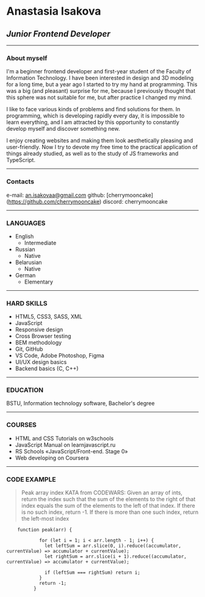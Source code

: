 
# **Anastasia Isakova**
## ***Junior Frontend Developer***
---

### About myself


I'm a beginner frontend developer and first-year student of the Faculty of Information Technology.
I have been interested in design and 3D modeling for a long time, but a year ago I started to try my
hand at programming. This was a big (and pleasant) surprise for me, because I previously thought that
this sphere was not suitable for me, but after practice I changed my mind.


I like to face various kinds of problems and find solutions for them. In programming, which is developing
rapidly every day, it is impossible to learn everything, and I am attracted by this opportunity to 
constantly develop myself and discover something new.


I enjoy creating websites and making them look aesthetically pleasing and user-friendly. Now I try to 
devote my free time to the practical application of things already studied, as well as to the study  of
JS frameworks and TypeScript.


---

### Contacts

   e-mail: an.isakovaa@gmail.com
   github: [cherrymooncake] (https://github.com/cherrymooncake)
   discord: cherrymooncake

----
### LANGUAGES
 * English
     + Intermediate
 * Russian
     + Native
 * Belarusian
     + Native
 * German
     + Elementary

---

### HARD SKILLS

  * HTML5, CSS3, SASS, XML
  * JavaScript
  * Responsive design
  * Cross Browser testing
  * BEM methodology
  * Git, GitHub
  * VS Code, Adobe Photoshop, Figma
  * UI/UX design basics
  * Backend basics (C, C++)
---

### EDUCATION

BSTU, Information technology software, Bachelor's degree

----

### COURSES
* HTML and CSS Tutorials on w3schools
* JavaScript Manual on learnjavascript.ru
* RS Schools «JavaScript/Front-end. Stage 0»
* Web developing on Coursera

----

### CODE EXAMPLE

> Peak array index KATA from CODEWARS: Given an array of ints, return the index such that the sum of the
> elements to the right of that index  equals the sum of the elements to the left of that index. If there
> is no such index, return -1. If there is more than one such index, return the left-most index

```
    function peak(arr) {
          
            for (let i = 1; i < arr.length - 1; i++) {
              let leftSum = arr.slice(0, i).reduce((accumulator, currentValue) => accumulator + currentValue);
              let rightSum = arr.slice(i + 1).reduce((accumulator, currentValue) => accumulator + currentValue);
          
              if (leftSum === rightSum) return i;
            }
            return -1;
          }
```

